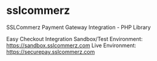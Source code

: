 # sslcommerz
SSLCommerz Payment Gateway Integration - PHP Library

Easy Checkout Integration
Sandbox/Test Environment: https://sandbox.sslcommerz.com
Live Environment: https://securepay.sslcommerz.com
